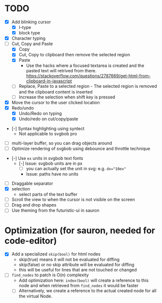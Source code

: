 # TODO
- [X] Add blinking cursor
    - [X] I-type
    - [X] block type
- [X] Character typing
- [ ] Cut, Copy and Paste
    - [X] Copy
    - [X] Cut, Copy to clipboard then remove the selected region
    - [X] Paste
        - Use the hacks where a focused textarea is created and the pasted text will
            retrived from there.
            https://stackoverflow.com/questions/2787669/get-html-from-clipboard-in-javascript
    - [ ] Replace, Paste to a selected region
           - The selected region is removed and the clipboard content is inserted
    - [ ] Increase the selection when shift key is pressed
- [X] Move the cursor to the user clicked location
- [X] Redo/undo
    - [X] Undo/Redo on typing
    - [X]  Undo/redo on cut/copy/paste
- [-] Syntax highlighting using syntect
    - Not applicable to svgbob pro
- [ ] multi-layer buffer, so you can drag objects around
- [ ] Optimize rendering of svgbob using debounce and throttle technique
- [-] Use `ex` units in svgbob text fonts
    - [-] Issue: svgbob units are in px
        - [ ] you can actually set the unit in svg: e.g.  `dx="10ex"`
        - Issue: paths have no units
- [ ] Draggable separator
- [X] selection
    - select parts of the text buffer
- [ ] Scroll the view to when the cursor is not visible on the screen
- [ ] Drag and drop shapes
- [ ] Use theming from the futuristic-ui in sauron

# Optimization (for sauron, needed for code-editor)
- [X] Add a specialized `skip(bool)` for html nodes
    - skip(true) means it will not be evaluated for diffing
    - skip(false) or no skip attribute will be evaluated for diffing
    - this will be useful for lines that are not touched or changed
- [ ] `find_nodes` to patch is O(n) complexity
    - Add optimization here: `index(bool)` will create a reference
     to this node and when retrieved from `find_nodes` it would be faster
    - [ ] Alternatively, we create a reference to the actual
     created node for all the virtual Node.
